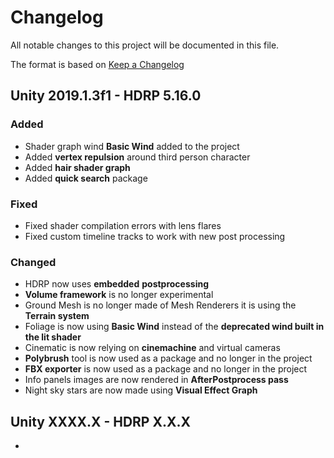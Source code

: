 # Changelog
All notable changes to this project will be documented in this file.

The format is based on [Keep a Changelog](http://keepachangelog.com/en/1.0.0/)

## Unity 2019.1.3f1 - HDRP 5.16.0

### Added
- Shader graph wind **Basic Wind** added to the project
- Added **vertex repulsion** around third person character
- Added **hair shader graph**
- Added **quick search** package

### Fixed
- Fixed shader compilation errors with lens flares
- Fixed custom timeline tracks to work with new post processing

### Changed
- HDRP now uses **embedded** **postprocessing**
- **Volume framework** is no longer experimental
- Ground Mesh is no longer made of Mesh Renderers it is using the **Terrain system**
- Foliage is now using **Basic Wind** instead of the **deprecated wind built in the lit shader**
- Cinematic is now relying on **cinemachine** and virtual cameras
- **Polybrush** tool is now used as a package and no longer in the project
- **FBX exporter** is now used as a package and no longer in the project
- Info panels images are now rendered in **AfterPostprocess pass**
- Night sky stars are now made using **Visual Effect Graph**



## Unity XXXX.X - HDRP X.X.X

- 

